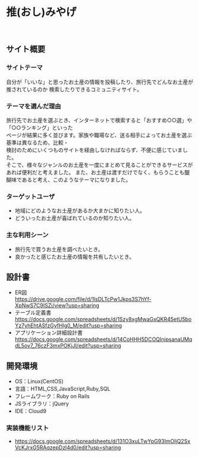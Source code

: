 # 推(おし)みやげ
​
## サイト概要
### サイトテーマ
自分が「いいな」と思ったお土産の情報を投稿したり、旅行先でどんなお土産が推されているのか
検索したりできるコミュニティサイト。
​
### テーマを選んだ理由
旅行先でお土産を選ぶとき、インターネットで検索すると「おすすめ○○選」や「○○ランキング」といった</br>
ページが結果に多く並びます。家族や職場など、送る相手によってお土産を選ぶ基準は異なるため、比較・</br>
検討のためにいくつものサイトを経由しなければならず、不便に感じていました。</br>
そこで、様々なジャンルのお土産を一度にまとめて見ることができるサービスがあれば便利だと考えました。
また、お土産は渡すだけでなく、もらうことも醍醐味であると考え、このようなテーマになりました。
​
### ターゲットユーザ
- 地域にどのようなお土産があるか大まかに知りたい人。
- どういったお土産が喜ばれているのか知りたい人。
​
### 主な利用シーン
- 旅行先で買うお土産を調べたいとき。
- 良かったと感じたお土産の情報を共有したいとき。
​
## 設計書
- ER図</br>
  https://drive.google.com/file/d/1lsDLTcPw1Jkps3S7hYf-XpNwS7C9ISZi/view?usp=sharing
- テーブル定義書</br>
  https://docs.google.com/spreadsheets/d/1Szy8xgMwaGxQKR45etU5boYz7yhEhtASfzGyfHlg0_M/edit?usp=sharing
- アプリケーション詳細設計書</br>
  https://docs.google.com/spreadsheets/d/14CoHHH5DCOQInipsanaUMqdL5ov7_76czF3mxPOKjJI/edit?usp=sharing
​
## 開発環境
- OS：Linux(CentOS)
- 言語：HTML,CSS,JavaScript,Ruby,SQL
- フレームワーク：Ruby on Rails
- JSライブラリ：jQuery
- IDE：Cloud9

### 実装機能リスト
- https://docs.google.com/spreadsheets/d/131O3xuLTwYpG93ImOIjQ2SxVcKJrxG5RAqzepDzl4d0/edit?usp=sharing
